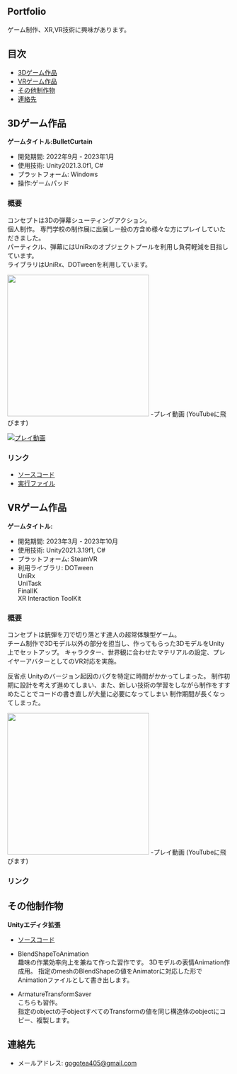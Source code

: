## Portfolio

ゲーム制作、XR,VR技術に興味があります。

## 目次

- [3Dゲーム作品](#3Dゲーム作品)
- [VRゲーム作品](#VRゲーム作品)
- [その他制作物](#その他制作物)
- [連絡先](#連絡先)

## 3Dゲーム作品

**ゲームタイトル:BulletCurtain**

- 開発期間: 2022年9月 - 2023年1月
- 使用技術: Unity2021.3.0f1, C#
- プラットフォーム: Windows
- 操作:ゲームパッド


### 概要

コンセプトは3Dの弾幕シューティングアクション。  
個人制作。
専門学校の制作展に出展し一般の方含め様々な方にプレイしていただきました。  
パーティクル、弾幕にはUniRxのオブジェクトプールを利用し負荷軽減を目指しています。  
ライブラリはUniRx、DOTweenを利用しています。

<img src="https://user-images.githubusercontent.com/77870800/235052920-85d52312-76b0-4d45-b36a-f9fceb3acb26.png" width="320px">
-プレイ動画 (YouTubeに飛びます)

[![プレイ動画](https://user-images.githubusercontent.com/77870800/236733475-965175bb-c096-4fcf-9ac5-877628d6f66d.png)](https://youtu.be/_52kX6OfE8A)


### リンク

- [ソースコード](https://github.com/Tsujishogo/TsujiShogo.github.io/tree/main/BulletCurtain/%E3%82%BD%E3%83%BC%E3%82%B9%E3%82%B3%E3%83%BC%E3%83%89)
- [実行ファイル](https://github.com/Tsujishogo/TsujiShogo.github.io/tree/main/BulletCurtain/%E5%AE%9F%E8%A1%8C%E3%83%87%E3%83%BC%E3%82%BF)

## VRゲーム作品

**ゲームタイトル:**

- 開発期間: 2023年3月 - 2023年10月
- 使用技術: Unity2021.3.19f1, C#
- プラットフォーム: SteamVR
- 利用ライブラリ: DOTween  
                 UniRx  
                 UniTask  
                 FinalIK  
                 XR Interaction ToolKit  

### 概要

コンセプトは銃弾を刀で切り落とす達人の超常体験型ゲーム。  
チーム制作で3Dモデル以外の部分を担当し、作ってもらった3DモデルをUnity上でセットアップ。
キャラクター、世界観に合わせたマテリアルの設定、プレイヤーアバターとしてのVR対応を実施。

反省点
Unityのバージョン起因のバグを特定に時間がかかってしまった。
制作初期に設計を考えず進めてしまい、また、新しい技術の学習をしながら制作をすすめたことでコードの書き直しが大量に必要になってしまい
制作期間が長くなってしまった。



<img src="https://user-images.githubusercontent.com/77870800/235052920-85d52312-76b0-4d45-b36a-f9fceb3acb26.png" width="320px">
-プレイ動画 (YouTubeに飛びます)

### リンク




## その他制作物

**Unityエディタ拡張**  

- [ソースコード](https://github.com/TsujiShogo.github.io/Portfolio/tree/main/Tools)


- BlendShapeToAnimation  
趣味の作業効率向上を兼ねて作った習作です。
3Dモデルの表情Animation作成用。
指定のmeshのBlendShapeの値をAnimatorに対応した形でAnimationファイルとして書き出します。  

- ArmatureTransformSaver  
こちらも習作。  
指定のobjectの子objectすべてのTransformの値を同じ構造体のobjectにコピー、複製します。 

## 連絡先


- メールアドレス: gogotea405@gmail.com
